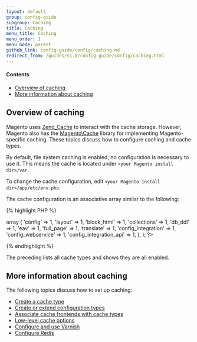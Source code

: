 ```yaml
---
layout: default
group: config-guide
subgroup: Caching
title: Caching
menu_title: Caching
menu_order: 1
menu_node: parent
github_link: config-guide/config/caching.md
redirect_from: /guides/v1.0/config-guide/config/caching.html
---
```


#### Contents 

*	<a href="#m2devgde-cache-explore">Overview of caching</a>
* <a href="#m2devgde-cache-more">More information about caching</a>

<h2 id="m2devgde-cache-explore">Overview of caching</h2>
Magento uses <a href="http://framework.zend.com/manual/1.12/en/zend.cache.html" target="_blank">Zend_Cache</a> to interact with the cache storage. However, Magento also has the <a href="{{ site.mage2100url }}lib/internal/Magento/Framework/Cache" target="_blank">Magento\Cache</a> library for implementing Magento-specific caching. These topics discuss how to configure caching and cache types.

<div class="bs-callout bs-callout-info" id="info">
	<p>By default, file system caching is enabled; no configuration is necessary to use it. This means the cache is located under <code>&lt;your Magento install dir>/var</code>.</p>
</div> 

To change the cache configuration, edit `<your Magento install dir>/app/etc/env.php`.

The cache configuration is an associative array similar to the following:

{% highlight PHP %}
<? php
'cache_types' =>
	array (
		'config' => 1,
		'layout' => 1,
		'block_html' => 1,
		'collections' => 1,
		'db_ddl' => 1,
		'eav' => 1,
		'full_page' => 1,
		'translate' => 1,
		'config_integration' => 1,
		'config_webservice' => 1,
		'config_integration_api' => 1,
	),
); 
?>
{% endhighlight %}

The preceding lists all cache types and shows they are all enabled.

<h2 id="m2devgde-cache-more">More information about caching</h2>
The following topics discuss how to set up caching:

*	<a href="{{ site.gdeurl21 }}config-guide/config/caching-cache-type.html">Create a cache type</a>
*	<a href="{{ site.gdeurl21 }}config-guide/config/config-create.html">Create or extend configuration types</a>
*	<a href="{{ site.gdeurl21 }}config-guide/config/caching_frontend-cache-types.html">Associate cache frontends with cache types</a>
*	<a href="{{ site.gdeurl21 }}config-guide/config/caching_low-level.html">Low-level cache options</a>
*	<a href="{{ site.gdeurl21 }}config-guide/varnish/config-varnish.html">Configure and use Varnish</a>
*	<a href="{{ site.gdeurl21 }}config-guide/redis/config-redis.html">Configure Redis</a>